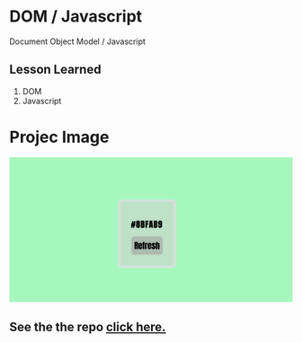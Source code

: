 # DOM / Javascript

Document Object Model / Javascript 

## Lesson Learned

1. DOM
2. Javascript

# Projec Image
![screen shot](./img/icon.png)

## See the the repo [click here.](https://github.com/MiguelCamilo/Color-Generator-js)
